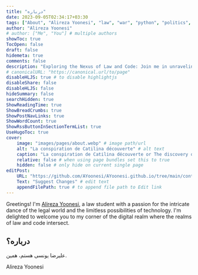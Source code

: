 ```yaml
---
title: "درباره"
date: 2023-09-05T02:34:17+03:30
tags: ["About", "Alireza Yoonesi", "law", "war", "python", "politics", "privatelaw"]
author: "Alireza Yoonesi"
# author: ["Me", "You"] # multiple authors
showToc: true
TocOpen: false
draft: false
hidemeta: true
comments: false
description: "Exploring the Nexus of Law and Code: Join me in unraveling the intricacies of Private Law and the boundless possibilities of technology at the intersection of jurisprudence and innovation."
# canonicalURL: "https://canonical.url/to/page"
disableHLJS: true # to disable highlightjs
disableShare: false
disableHLJS: false
hideSummary: false
searchHidden: true
ShowReadingTime: true
ShowBreadCrumbs: true
ShowPostNavLinks: true
ShowWordCount: true
ShowRssButtonInSectionTermList: true
UseHugoToc: true
cover:
    image: "images/pages/about.webp" # image path/url
    alt: "La conspiration de Catilina découverte" # alt text
    caption: "La conspiration de Catilina découverte or The discovery of the Catiline conspiracy: frieze with seven figures in classical clothing in a room of neo-classical furniture; on the left, a female figure leaning over the shoulder of Crassus, who is reading the anonymous letter informing him of the conspiracy; in the middle, Marcellus and Metellus listening to Cicero, sitting on the right. 1792" # display caption under cover
    relative: false # when using page bundles set this to true
    hidden: false # only hide on current single page
editPost:
    URL: "https://github.com/AYoonesi/AYoonesi.github.io/tree/main/content"
    Text: "Suggest Changes" # edit text
    appendFilePath: true # to append file path to Edit link
---
```


Greetings! I'm [Alireza Yoonesi](https://www.linkedin.com/in/ayoonesi/), a law student with a passion for the intricate dance of the legal world and the limitless possibilities of technology. I'm delighted to welcome you to my corner of the digital realm where the realms of law and code intersect.

## درباره؟ 

علیرضا یونسی هستم، همین.


Alireza Yoonesi
